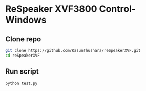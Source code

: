 # ReSpeaker XVF3800 Control-Windows 
## Clone repo

```bash
git clone https://github.com/KasunThushara/reSpeakerXVF.git
cd reSpeakerXVF
```

## Run script

```bash
python test.py
```

